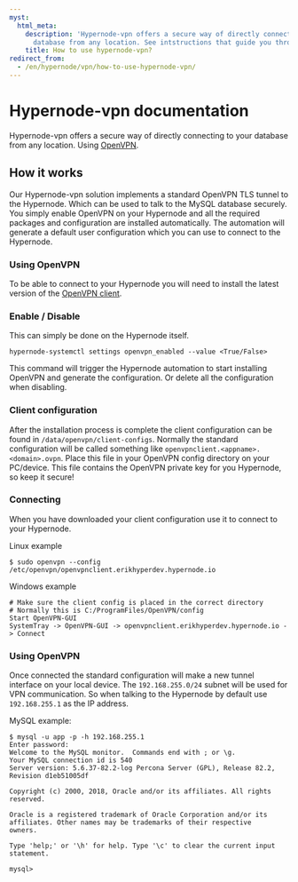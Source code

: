 ```yaml
---
myst:
  html_meta:
    description: 'Hypernode-vpn offers a secure way of directly connecting to your
      database from any location. See intstructions that guide you through the process. '
    title: How to use hypernode-vpn?
redirect_from:
  - /en/hypernode/vpn/how-to-use-hypernode-vpn/
---
```


# Hypernode-vpn documentation

Hypernode-vpn offers a secure way of directly connecting to your database from any location.
Using [OpenVPN](https://openvpn.net/).

## How it works

Our Hypernode-vpn solution implements a standard OpenVPN TLS tunnel to the Hypernode.
Which can be used to talk to the MySQL database securely.
You simply enable OpenVPN on your Hypernode and all the required packages and configuration are installed automatically.
The automation will generate a default user configuration which you can use to connect to the Hypernode.

### Using OpenVPN

To be able to connect to your Hypernode you will need to install the latest version of the
[OpenVPN client](https://openvpn.net/index.php/open-source/downloads.html).

### Enable / Disable

This can simply be done on the Hypernode itself.

```
hypernode-systemctl settings openvpn_enabled --value <True/False>
```

This command will trigger the Hypernode automation to start installing OpenVPN and generate the configuration.
Or delete all the configuration when disabling.

### Client configuration

After the installation process is complete the client configuration can be found in `/data/openvpn/client-configs`.
Normally the standard configuration will be called something like `openvpnclient.<appname>.<domain>.ovpn`.
Place this file in your OpenVPN config directory on your PC/device.
This file contains the OpenVPN private key for you Hypernode, so keep it secure!

### Connecting

When you have downloaded your client configuration use it to connect to your Hypernode.

Linux example

```
$ sudo openvpn --config /etc/openvpn/openvpnclient.erikhyperdev.hypernode.io
```

Windows example

```
# Make sure the client config is placed in the correct directory
# Normally this is C:/ProgramFiles/OpenVPN/config
Start OpenVPN-GUI
SystemTray -> OpenVPN-GUI -> openvpnclient.erikhyperdev.hypernode.io -> Connect
```

### Using OpenVPN

Once connected the standard configuration will make a new tunnel interface on your local device.
The `192.168.255.0/24` subnet will be used for VPN communication.
So when talking to the Hypernode by default use `192.168.255.1` as the IP address.

MySQL example:

```
$ mysql -u app -p -h 192.168.255.1
Enter password:
Welcome to the MySQL monitor.  Commands end with ; or \g.
Your MySQL connection id is 540
Server version: 5.6.37-82.2-log Percona Server (GPL), Release 82.2, Revision d1eb51005df

Copyright (c) 2000, 2018, Oracle and/or its affiliates. All rights reserved.

Oracle is a registered trademark of Oracle Corporation and/or its
affiliates. Other names may be trademarks of their respective
owners.

Type 'help;' or '\h' for help. Type '\c' to clear the current input statement.

mysql>
```
